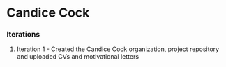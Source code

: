 # Candice Cock

### Iterations

1. Iteration 1 - Created the Candice Cock organization, project repository and uploaded CVs and motivational letters
